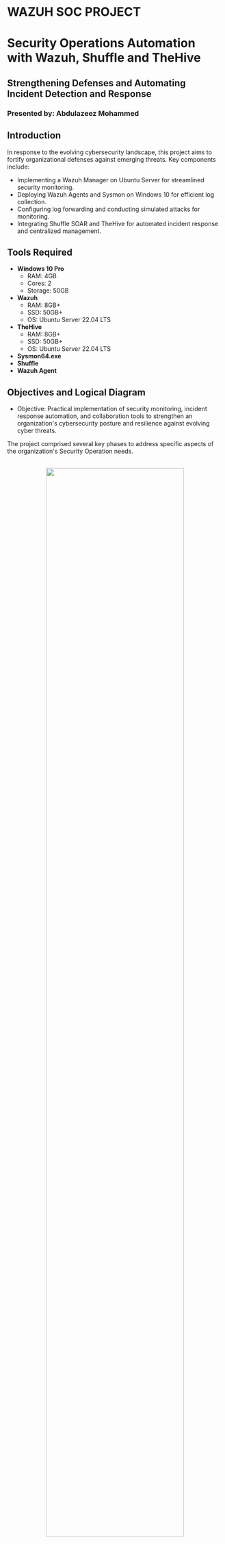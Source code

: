 # WAZUH SOC PROJECT
 # Security Operations Automation with Wazuh, Shuffle and TheHive 

## Strengthening Defenses and Automating Incident Detection and Response

### Presented by: Abdulazeez Mohammed

## Introduction

In response to the evolving cybersecurity landscape, this project aims to fortify organizational defenses against emerging threats. Key components include:

- Implementing a Wazuh Manager on Ubuntu Server for streamlined security monitoring.
- Deploying Wazuh Agents and Sysmon on Windows 10 for efficient log collection.
- Configuring log forwarding and conducting simulated attacks for monitoring.
- Integrating Shuffle SOAR and TheHive for automated incident response and centralized management.

## Tools Required

- **Windows 10 Pro**
  - RAM: 4GB
  - Cores: 2
  - Storage: 50GB
- **Wazuh**
  - RAM: 8GB+
  - SSD: 50GB+
  - OS: Ubuntu Server 22.04 LTS
- **TheHive**
  - RAM: 8GB+
  - SSD: 50GB+
  - OS: Ubuntu Server 22.04 LTS
- **Sysmon64.exe**
- **Shuffle**
- **Wazuh Agent**

## Objectives and Logical Diagram
- Objective: Practical implementation of security monitoring, incident response automation, and collaboration tools to strengthen an organization's cybersecurity posture and resilience against evolving cyber threats.

The project comprised several key phases to address specific aspects of the organization's Security Operation needs.
<p align="center">
 <br/>
<img src="https://imgur.com/CYAXDJ2.jpg" height="80%" width="80%" />
<br />

</p>

 
 
## Project Overview

### Steps and Procedure

1. **🔰 Setup Wazuh Manager:**
- Install and configure a Wazuh Manager on a Ubuntu Server to centrally manage security monitoring.
2. **🔰 Deploy Wazuh Agents and Sysmon:**
- Install Wazuh agents on Windows 10 machines to collect security logs.
- Deploy Sysmon to enhance Windows event logging with detailed system activity.
3. **🔰 Configure Log Forwarding:**
- Configure Wazuh agents and Sysmon to forward security logs to the Wazuh Manager server for centralized monitoring.
4. **🔰 Prepare Credential Dumping Attack:**
- Use PowerShell scripts to simulate a credential dumping attack on the Windows 10 machine.
- Execute the attack to retrieve credentials and escalate privileges.
5. **🔰 Monitor Logs with Wazuh:**
- Monitor security logs on the Wazuh Manager server for alerts related to the credential dumping attack.
6. **🔰 Integrate Shuffle SOAR:**
- Integrate Wazuh Manager with the Shuffle SOAR platform for automated incident response.
7. **🔰 Automated Incident Handling:**
- Configure Shuffle SOAR to receive alerts from Wazuh and trigger automated response actions.
- Define workflows to analyze, contain, and mitigate security incidents automatically.
8. **🔰 Incident Management with TheHive:**
- Integrate Shuffle SOAR with TheHive case management platform for centralized incident handling.
- Create cases in TheHive for detected security incidents and assign them to SOC analysts for further investigation.
9.**🔰 Alert Notification via Email:**
- Configure Shuffle SOAR to send email notifications to SOC analysts for immediate response and analysis of critical security alerts.
10. **🔰 Documentation and Reporting:**
- Document the project steps, configurations, and integration details for future reference.
- Generate reports summarizing the project outcomes, including detected security incidents and response effectiveness.

## Detailed Installation and Configuration Steps

### Install and Configure Target-PC (Windows 10 Pro) on Oracle VirtualBox

- Download Windows 10 ISO from [Microsoft](https://www.microsoft.com/en-us/software-download/windows10).
- Create a new virtual machine in VirtualBox and allocate appropriate resources.
- Mount the Windows 10 ISO and install the OS.

### Configure Sysmon and Wazuh Agent

- Extract and run Sysmon with the sysmonconfig.xml file.
- Install the Wazuh Manager to obtain the API key for integrating the Wazuh agent.

### Install and Configure Wazuh Manager on Ubuntu Server

- Create a DigitalOcean account and set up a droplet with Ubuntu Server 22.04.
- Install Wazuh using the provided script and configure it for centralized monitoring.

### Prepare Credential Dumping Attack

- Download Mimikatz and run a simulated credential dumping attack.
- Monitor logs and create rules in Wazuh for detecting Mimikatz activity.

### Configure TheHive and Shuffle SOAR

- Install prerequisites for TheHive, including Java, Cassandra, and ElasticSearch.
- Configure TheHive for case management and integrate it with Shuffle SOAR.
- Create and automate workflows in Shuffle SOAR for incident response.

## Conclusion

This project successfully implemented advanced security measures and demonstrated the importance of SOAR tools for incident detection and response in a SOC environment.

## Recommendations

- Continuous Improvement
- Training and Skill Development
- Collaboration and Communication
- Integration and Automation
- Regular Evaluation and Review

## Importance of Using SOAR Tools

- 🔰 Improved Efficiency: SOAR tools automate repetitive tasks such as alert triaging, enrichment, and response actions, reducing the time and effort required by security analysts. This allows analysts to focus on more critical tasks that require human decision-making.

- 🔰 Faster Response Times: Automation in SOAR tools accelerates incident response by executing predefined workflows and response actions in real-time or near real-time. This speed is crucial in mitigating threats before they escalate.

- 🔰 Consistency in Response: SOAR tools ensure consistent response actions across incidents by following predefined playbooks or workflows. This consistency helps maintain security best practices and reduces the likelihood of human error.

- 🔰 Enhanced Collaboration: SOAR platforms facilitate collaboration among different teams within the organization, such as security operations, IT, and incident response teams. This collaboration is essential for effective incident management and resolution.

- 🔰 Integration Capabilities: SOAR tools integrate with various security technologies, including SIEMs, threat intelligence platforms, endpoint detection and response (EDR) solutions, and ticketing systems. This integration allows for seamless data sharing and orchestration of security tools.

- 🔰 Scalability: As organizations grow and face increasing volumes of security alerts and incidents, SOAR tools can scale to handle higher workloads without a proportional increase in manpower.

- 🔰 Centralized Visibility and Reporting: SOAR platforms provide centralized visibility into security incidents, automation workflows, and response metrics. This visibility enables security teams to monitor performance, track metrics, and generate reports for compliance and improvement purposes.

- 🔰 Cost Efficiency: By automating routine tasks and optimizing resource allocation, SOAR tools help organizations achieve cost efficiencies in their security operations.

Overall, SOAR tools play a crucial role in modern cybersecurity operations by combining orchestration, automation, and response capabilities to improve security posture, reduce response times, and enhance operational efficiency.

---

For detailed step-by-step instructions, configurations, and integration details, please refer to the project report document included in this repository.

